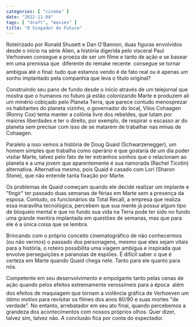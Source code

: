 ```yaml
---
categories: [ "cinema" ]
date: "2012-11-04"
tags: [ "draft", "movies" ]
title: "O Vingador do Futuro"
---
```

Roteirizado por Ronald Shusett e Dan O'Bannon, duas figuras envolvidos
desde o início na série Alien, a história digerida pelo visceral
Paul Verhoeven consegue a proeza de ser um filme e tanto de ação e se
basear em uma premissa que  diferente do remake recente  consegue se
tornar ambígua até o final: tudo que estamos vendo é de fato real ou
é apenas um sonho implantado pela companhia que leva o título original?

Construindo seu pano de fundo desde o início através de um telejornal
que mostra que o humanos no futuro já estão colonizando Marte
e produzem ali um minério cobiçado pelo Planeta Terra, que parece
contudo menosprezar os habitantes do planeta vizinho, o governador do
local, Vilos Cohaagen (Ronny Cox) tenta manter a colônia livre dos
rebeldes, que lutam por maiores liberdades e ter o direito, por exemplo,
de respirar o escasso ar do planeta sem precisar com isso de se matarem
de trabalhar nas minas de Cohaagen.

Paralelo a isso vemos a história de Doug Quaid (Schwarzenegger),
um homem simples que trabalha como operário e que gostaria de um dia
poder visitar Marte, talvez pelo fato de ter estranhos sonhos que o
relacionam ao planeta e a uma jovem que aparentemente é sua namorada
(Rachel Ticotin) alternativa. Alternativa mesmo, pois Quaid é casado
com Lori (Sharon Stone), que não entende tanta fixação por Marte.

Os problemas de Quaid começam quando ele decide realizar um implante e
"fingir" ter passado duas semanas de férias em Marte sem a presença
da esposa. Contudo, os funcionários da Total Recall, a empresa que
realiza essa maravilha tecnológica, percebem que sua mente já possui
algum tipo de bloqueio mental e que no fundo sua vida na Terra pode ter
sido no fundo uma grande mentira implantada em questões de semanas,
mas que para ele é a única coisa que se lembra.

Brincando com o próprio conceito cinematográfico de não conhecermos
(ou não vermos) o passado dos personagens, mesmo que eles sejam vitais
para a história, o roteiro possibilita uma viagem ambígua e inspirada
que envolve perseguições e paranoias de espiões. É difícil saber o
que é certeza em Marte quando Quaid chega nele. Tanto para ele quanto
para nós.

Competente em seu desenvolvimento e empolgante tanto pelas cenas de ação
quando pelos efeitos extremamente verossímeis para a época  além
dos efeitos de maquiagem que tornam a violência gráfica de Verhoeven
um ótimo motivo para revisitar os filmes dos anos 80/90 e suas mortes
"de verdade". No entanto, arrebatador em seu ato final, quando percebemos
a grandeza dos acontecimentos com nossos próprios olhos. Quer dizer,
talvez sim, talvez não. A conclusão fica por conta do espectador.

